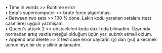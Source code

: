 •	Time in words >> Runtime error  
•	Ema's supercomputer >> brute force algoritması                                                                  
•	Between two sets >> 100 % done. Lakin kodu yaranan xətalara (test case'lere) uyğun yazmışam.                         
• Queen's attack 2 >> obstacleleri koda daxil edə bilmədim. Üzərində normadan artıq vaxtla məşğul olduğum üçün yarı submit etməli oldum.                      
• Append and delete >> 2 test case error qaytarir. (y) dan (yu) a kecmek uchun niye bir de y silinir anlamadm.

